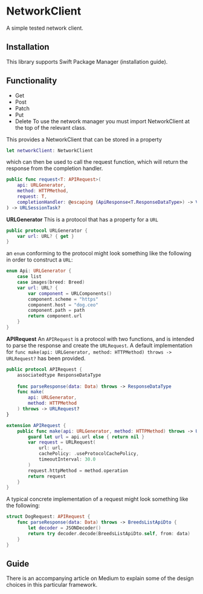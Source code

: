 # NetworkClient

A simple tested network client.

## Installation

This library supports Swift Package Manager (installation guide).

## Functionality

- Get
- Post
- Patch
- Put
- Delete
To use the network manager you must import NetworkClient at the top of the relevant class.

This provides a NetworkClient that can be stored in a property

```swift
let networkClient: NetworkClient
```

which can then be used to call the request function, which will return the response from the completion handler.

```swift
public func request<T: APIRequest>(
    api: URLGenerator,
    method: HTTPMethod,
    request: T,
    completionHandler: @escaping (ApiResponse<T.ResponseDataType>) -> Void
) -> URLSessionTask?
```

**URLGenerator**
This is a protocol that has a property for a `URL`

```swift
public protocol URLGenerator {
    var url: URL? { get }
}
```

an `enum` conforming to the protocol might look something like the following in order to construct a `URL`:

```swift
enum Api: URLGenerator {
    case list
    case images(breed: Breed)
    var url: URL? {
        var component = URLComponents()
        component.scheme = "https"
        component.host = "dog.ceo"
        component.path = path
        return component.url
    }
}
``` 
**APIRequest**
An `APIRequest` is a protocol with two functions, and is intended to parse the response and create the `URLRequest`. A default implementation for `func make(api: URLGenerator, method: HTTPMethod) throws -> URLRequest?` has been provided.

```swift
public protocol APIRequest {
    associatedtype ResponseDataType
    
    func parseResponse(data: Data) throws -> ResponseDataType
    func make(
        api: URLGenerator,
        method: HTTPMethod
    ) throws -> URLRequest?
}

extension APIRequest {
    public func make(api: URLGenerator, method: HTTPMethod) throws -> URLRequest? {
        guard let url = api.url else { return nil }
        var request = URLRequest(
            url: url,
            cachePolicy: .useProtocolCachePolicy,
            timeoutInterval: 30.0
        )
        request.httpMethod = method.operation
        return request
    }
}
```

A typical concrete implementation of a request might look something like the following:

```swift
struct DogRequest: APIRequest {
    func parseResponse(data: Data) throws -> BreedsListApiDto {
        let decoder = JSONDecoder()
        return try decoder.decode(BreedsListApiDto.self, from: data)
    }
}
```

## Guide
There is an accompanying article on Medium to explain some of the design choices in this particular framework.
